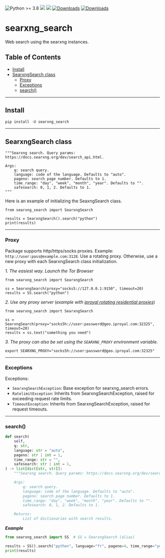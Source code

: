 ![Python >= 3.8](https://img.shields.io/badge/python->=3.8-red.svg) [![](https://badgen.net/github/release/deedy5/searxng_search)](https://github.com/deedy5/searxng_search/releases) [![](https://badge.fury.io/py/searxng-search.svg)](https://pypi.org/project/searxng-search) [![Downloads](https://static.pepy.tech/badge/searxng-search)](https://pepy.tech/project/searxng-search) [![Downloads](https://static.pepy.tech/badge/searxng-search/week)](https://pepy.tech/project/searxng-search)
# searxng_search<a name="TOP"></a>

Web search using the searxng instances.

## Table of Contents
* [Install](#install)
* [SearxngSearch class](#searxngsearch-class)
  * [Proxy](#proxy)
  * [Exceptions](#exceptions)
  * [search()](#search)

___
## Install
```python
pip install -U searxng_search
```
___
## SearxngSearch class
```python3
"""Searxng search. Query params: https://docs.searxng.org/dev/search_api.html.

Args:
    q: search query.
    language: code of the language. Defaults to "auto".
    pageno: search page number. Defaults to 1.
    time_range: "day", "week", "month", "year". Defaults to "".
    safesearch: 0, 1, 2. Defaults to 1.
"""
```

Here is an example of initializing the SeaxngSearch class.
```python3
from searxng_search import SearxngSearch

results = SearxngSearch().search("python")
print(results)
```
___
### Proxy

Package supports http/https/socks proxies. Example: `http://user:pass@example.com:3128`.
Use a rotating proxy. Otherwise, use a new proxy with each SearxngSearch class initialization.

*1. The easiest way. Launch the Tor Browser*
```python3
from searxng_search import SearxngSearch

ss = SearxngSearch(proxy="socks5://127.0.0.1:9150", timeout=20)
results = SS.search("python")
```
*2. Use any proxy server* (*example with [iproyal rotating residential proxies](https://iproyal.com?r=residential_proxies)*)
```python3
from searxng_search import SearxngSearch

ss = SearxngSearch(proxy="socks5h://user:password@geo.iproyal.com:32325", timeout=20)
results = ss.text("something you need")
```
*3. The proxy can also be set using the `SEARXNG_PROXY` environment variable.*
```python3
export SEARXNG_PROXY="socks5h://user:password@geo.iproyal.com:32325"
```
___
### Exceptions

Exceptions:
- `SearxngSearchException`: Base exception for searxng_search errors.
- `RatelimitException`: Inherits from SearxngSearchException, raised for exceeding request rate limits.
- `TimeoutException`: Inherits from SearxngSearchException, raised for request timeouts.
___
### search()

```python
def search(
    self,
    q: str,
    language: str = "auto",
    pageno: str | int = 1,
    time_range: str = "",
    safesearch: str | int = 1,
) -> list[dict[str, str]]:
    """Searxng search. Query params: https://docs.searxng.org/dev/search_api.html.

    Args:
        q: search query.
        language: code of the language. Defaults to "auto".
        pageno: search page number. Defaults to 1.
        time_range: "day", "week", "month", "year". Defaults to "".
        safesearch: 0, 1, 2. Defaults to 1.

    Returns:
        List of dictionaries with search results.
```
***Example***
```python
from searxng_search import SS  # SS = SearxngSearch (alias)

results = SS().search("python", language="fr", pageno=4, time_range="year", safesearch=0)
print(results)
```
